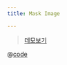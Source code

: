```yaml
---
title: Mask Image

---
```

> [데모보기](https://the-next-web-research-lab.github.io/docs/fe-dev/code-snippets/CSS3/mask-image.html)

@[code](@/docs/fe-dev/code-snippets/CSS3/mask-image.html)

